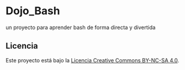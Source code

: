 # Dojo_Bash
un proyecto para aprender bash de forma directa y divertida 





## Licencia

Este proyecto está bajo la [Licencia Creative Commons BY-NC-SA 4.0](https://creativecommons.org/licenses/by-nc-sa/4.0/deed.es).

